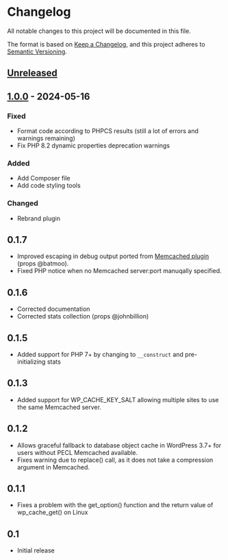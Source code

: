 # Changelog

All notable changes to this project will be documented in this file.

The format is based on [Keep a Changelog](https://keepachangelog.com/en/1.0.0/),
and this project adheres to [Semantic Versioning](https://semver.org/spec/v2.0.0.html).

## [Unreleased]

## [1.0.0] - 2024-05-16

### Fixed

- Format code according to PHPCS results (still a lot of errors and warnings remaining)
- Fix PHP 8.2 dynamic properties deprecation warnings

### Added

- Add Composer file
- Add code styling tools

### Changed

- Rebrand plugin

## 0.1.7

- Improved escaping in debug output ported from [Memcached plugin](https://wordpress.org/plugins/memcached/) (props
  @batmoo).
- Fixed PHP notice when no Memcached server:port manuqally specified.

## 0.1.6

- Corrected documentation
- Corrected stats collection (props @johnbillion)

## 0.1.5

- Added support for PHP 7+ by changing to `__construct` and pre-initializing stats

## 0.1.3

- Added support for WP_CACHE_KEY_SALT allowing multiple sites to use the same Memcached server.

## 0.1.2

- Allows graceful fallback to database object cache in WordPress 3.7+ for users without PECL Memcached available.
- Fixes warning due to replace() call, as it does not take a compression argument in Memcached.

## 0.1.1

- Fixes a problem with the get_option() function and the return value of wp_cache_get() on Linux

## 0.1

- Initial release

[unreleased]: https://github.com/achttienvijftien/wp-memcached/compare/1.0.0...main

[1.0.0]: https://github.com/achttienvijftien/wp-memcached/compare/0.1.7...1.0.0
